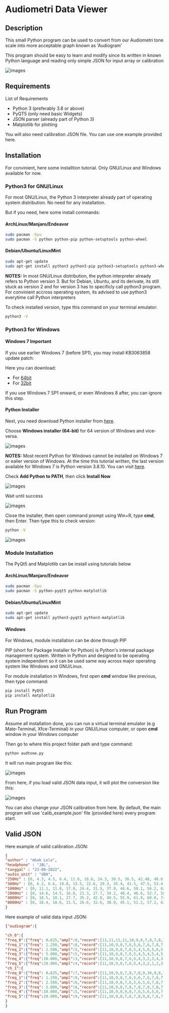 # Audiometri Data Viewer

## Description

This small Python program can be used to convert from our Audiometri tone scale into more acceptable graph known as 'Audiogram'

This program should be easy to learn and modify since its written in known Python language and reading only simple JSON for input array or calibration

![images](images/audtone.png?raw=true)

## Requirements

List of Requirements
- Python 3 (preferably 3.8 or above)
- PyQT5 (only need basic Widgets)
- JSON parser (already part of Python 3)
- Matplotlib for plotting

You will also need calibration JSON file.
You can use one example provided here.

## Installation

For convinient, here some installtion tutorial.
Only GNU/Linux and Windows available for now.


### Python3 for GNU/Linux

For most GNU/Linux, the Python 3 interpreter already part of operating system distribution.
No need for any installation.

But if you need, here some install commands:

#### ArchLinux/Manjaro/Endeavor

```sh
sudo pacman -Syu
sudo pacman -S python python-pip python-setuptools python-wheel
```

#### Debian/Ubuntu/LinuxMint

```sh
sudo apt-get update
sudo apt-get install python3 python3-pip python3-setuptools python3-wheel
```

**NOTES:** In most GNU/Linux distribution, the python interpreter already refers to Python version 3. 
But for Debian, Ubuntu, and its derivate, its still stuck as version 2 and for version 3 has to specificly call python3 program.
For convinient accross operating system, its advised to use python3 everytime call Python interpreters

To check installed version, type this command on your terminal emulator:

```sh
python3 -V
```

### Python3 for Windows

#### Windows 7 Important

If you use earlier Windows 7 (before SP1), you may install KB3063858 update patch:

Here you can download:
- For [64bit](https://www.microsoft.com/en-us/download/details.aspx?id=47442)
- For [32bit](https://www.microsoft.com/en-us/download/details.aspx?id=47409)

If you use Windows 7 SP1 onward, or even Windows 8 after, you can ignore this step.

#### Python Installer

Next, you need download Python installer from [here](https://www.python.org/downloads/release/python-3106/).

Choose **Windows installer (64-bit)** for 64 version of Windows and vice-versa.

![images](images/python_win_installer.png?raw=true)

**NOTES:** Most recent Python for Windows cannot be installed on Windows 7 or ealier version of Windows.
At the time this tutorial written, the last version available for Windows 7 is Python version 3.8.10.
You can visit [here](https://www.python.org/downloads/release/python-3810/).

Check **Add Python to PATH**, then click **Install Now**

![images](images/python_win_install.png?raw=true)

Wait until success

![images](images/python_win_install_success.png?raw=true)

Close the installer, then open command prompt using Win+R, type **cmd**, then Enter.
Then type this to check version:

```sh
python -V
```

![images](images/python_win_chkver.png?raw=true)

### Module Installation

The PyQt5 and Matplotlib can be install using tutorials below

#### ArchLinux/Manjaro/Endeavor

```sh
sudo pacman -Syu
sudo pacman -S python-pyqt5 python-matplotlib
```

#### Debian/Ubuntu/LinuxMint

```sh
sudo apt-get update
sudo apt-get install python3-pyqt5 python3-matplotlib
```

#### Windows

For Windows, module installation can be done through PIP

PIP (short for Package Installer for Python) is Python's internal package management system.
Written in Python and designed to be operating system independent so it can be used same way across major operating system like Windows and GNU/Linux.

For module installation in Windows, first open **cmd** window like previous, then type command:

```sh
pip install PyQt5
pip install matplotlib
```

## Run Program

Assume all installation done, you can run a virtual terminal emulator (e.g Mate-Terminal, Xfce-Terminal) in your GNU/Linux computer, or open **cmd** window in your Windows computer

Then go to where this project folder path and type command:

```sh
python audtone.py
```

It will run main program like this:

![images](images/main.png?raw=true)

From here, if you load valid JSON data input, it will plot the conversion like this:

![images](images/plot.png?raw=true)

You can also change your JSON calibration from here.
By default, the main program will use 'calib_example.json' file (provided here) every program start.

## Valid JSON

Here example of valid calibration JSON:

```json
{
"author" : "mbak Lela",
"headphone" : "JBL",
"tanggal" : "23-08-2022",
"audio_unit" : "dBA",
"250Hz" : [0, 4.3, 4.5, 6.4, 11.6, 18.6, 24.3, 30.5, 36.5, 42.48, 48.6, 54.7],
"500Hz" : [0, 6.2, 6.6, 10.8, 15.5, 22.6, 29.3, 35.4, 41.5, 47.5, 53.4, 59.6],
"1000Hz" : [0, 11.1, 11.8, 17.8, 24.4, 31.5, 37.9, 44.6, 50.1, 56.2, 62.3, 68.3],
"2000Hz" : [0, 14.6, 14.5, 16.8, 21.3, 27.7, 34.2, 40.4, 46.6, 52.7, 58.7, 64.8],
"4000Hz" : [0, 18.5, 18.1, 27.7, 35.2, 42.8, 49.5, 55.9, 61.9, 68.0, 74.1, 80.1],
"8000Hz" : [0, 18.4, 18.6, 21.5, 26.6, 32.6, 38.9, 45.1, 51.2, 57.2, 63.3, 69.4]
}
```

Here example of valid data input JSON:

```json
{"audiogram":{

"ch_0":{
"freq_0":{"freq": 0.625,"ampl":8,"record":[11,11,11,11,10,9,8,7,8,7,8,7,8,7,8,7,8,8,8,8,8,8,8,8]},
"freq_1":{"freq": 1.250,"ampl":8,"record":[11,10,9,8,7,6,5,6,7,6,7,8,7,8,7,8,9,8,7,8,7,6,7,8]},
"freq_2":{"freq": 2.500,"ampl":5,"record":[11,10,9,8,7,6,5,4,5,6,5,6,5,6,5,6,5,4,5,4,5,5,5,5]},
"freq_3":{"freq": 5.000,"ampl":5,"record":[11,10,9,8,7,6,5,4,5,4,5,4,5,4,5,4,5,5,5,5,5,5,5,5]},
"freq_4":{"freq":10.000,"ampl":3,"record":[11,10,9,8,7,6,5,4,3,2,3,4,3,4,3,2,1,2,3,2,3,4,3,2]},
"freq_5":{"freq":20.000,"ampl":4,"record":[11,10,9,8,7,6,5,4,3,2,1,2,3,4,3,4,3,4,3,2,3,4,5,4]}},
"ch_1":{
"freq_0":{"freq": 0.625,"ampl":7,"record":[11,10,9,8,7,8,7,8,9,10,9,8,7,6,7,6,7,8,9,8,7,6,7,6]},
"freq_1":{"freq": 1.250,"ampl":9,"record":[11,10,9,8,7,6,5,6,7,6,7,6,7,6,7,8,7,6,7,8,9,8,9,9]},
"freq_2":{"freq": 2.500,"ampl":6,"record":[11,10,9,8,7,6,5,6,5,6,7,8,7,6,5,6,7,6,5,4,5,6,5,6]},
"freq_3":{"freq": 5.000,"ampl":6,"record":[11,10,9,8,7,8,7,8,7,8,7,8,7,6,7,8,7,6,5,6,7,8,7,6]},
"freq_4":{"freq":10.000,"ampl":5,"record":[11,10,9,8,9,8,7,6,5,6,5,6,7,6,5,4,3,4,5,4,5,5,5,5]},
"freq_5":{"freq":20.000,"ampl":9,"record":[11,10,9,8,7,6,7,8,9,8,7,6,7,6,5,6,5,6,7,8,9,8,9,9]}}
}
}
```